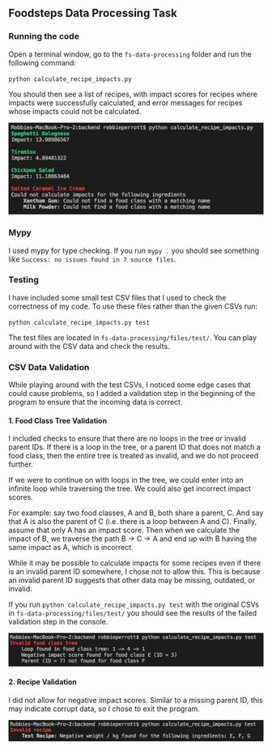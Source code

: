 ## Foodsteps Data Processing Task


### Running the code

Open a terminal window, go to the `fs-data-processing` folder and run the following command:

`python calculate_recipe_impacts.py`

You should then see a list of recipes, with impact scores for recipes where impacts were successfully calculated, and error messages for recipes whose impacts could not be calculated.

![Alt text](images/calc.png)

### Mypy

I used mypy for type checking. If you run `mypy .` you should see something like `Success: no issues found in 7 source files`.

### Testing

I have included some small test CSV files that I used to check the correctness of my code. To use these files rather than the given CSVs run:

`python calculate_recipe_impacts.py test`

The test files are located in `fs-data-processing/files/test/`. You can play around with the CSV data and check the results.

### CSV Data Validation

While playing around with the test CSVs, I noticed some edge cases that could cause problems, so I added a validation step in the beginning of the program to ensure that the incoming data is correct.

#### 1. Food Class Tree Validation

I included checks to ensure that there are no loops in the tree or invalid parent IDs. If there is a loop in the tree, or a parent ID that does not match a food class, then the entire tree is treated as invalid, and we do not proceed further.

If we were to continue on with loops in the tree, we could enter into an infinite loop while traversing the tree. We could also get incorrect impact scores. 

For example: say two food classes, A and B, both share a parent, C. And say that A is also the parent of C (i.e. there is a loop between A and C). Finally, assume that only A has an impact score. Then when we calculate the impact of B, we traverse the path B -> C -> A and end up with B having the same impact as A, which is incorrect.

While it may be possible to calculate impacts for some recipes even if there is an invalid parent ID somewhere, I chose not to allow this. This is because an invalid parent ID suggests that other data may be missing, outdated, or invalid.

If you run `python calculate_recipe_impacts.py test` with the original CSVs in `fs-data-processing/files/test/` you should see the results of the failed validation step in the console.

![Alt text](images/invalid_food_class.png)

#### 2. Recipe Validation

I did not allow for negative impact scores. Similar to a missing parent ID, this may indicate corrupt data, so I chose to exit the program.

![Alt text](images/invalid_recipe.png)




